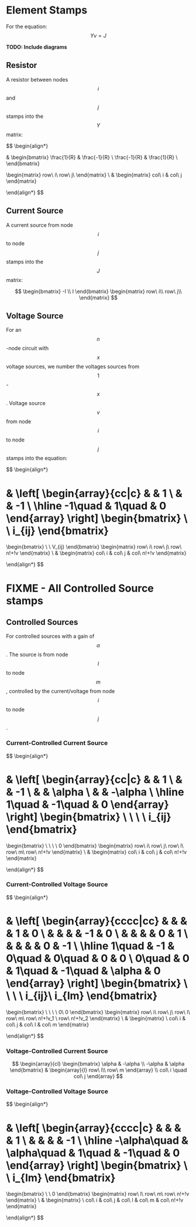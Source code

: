 # Element Stamps

For the equation:
$$
Yv=J
$$

**TODO: Include diagrams**

## Resistor

A resistor between nodes $$i$$ and $$j$$ stamps into the $$Y$$ matrix:

$$
\begin{align*}

&
\begin{bmatrix}
\frac{1}{R} & \frac{-1}{R} \\
\frac{-1}{R} & \frac{1}{R} \\
\end{bmatrix}

\begin{matrix}
row\ i\\
row\ j\\
\end{matrix}
\\
&
\begin{matrix}
col\ i & col\ j
\end{matrix}

\end{align*}
$$

## Current Source

A current source from node $$i$$ to node $$j$$ stamps into the $$J$$ matrix:

$$
\begin{bmatrix}
-I \\
I
\end{bmatrix}
\begin{matrix}
row\ i\\
row\ j\\
\end{matrix}
$$

## Voltage Source

For an $$n$$-node circuit with $$x$$ voltage sources, we number the voltages sources from $$1$$-$$x$$. Voltage source $$v$$ from node $$i$$ to node $$j$$ stamps into the equation:

$$
\begin{align*}

&
\left[
\begin{array}{cc|c}
 &  & 1 \\
 &  & -1 \\
\hline
-1\quad & 1\quad & 0
\end{array}
\right]
\begin{bmatrix}
 \\
 \\
i_{ij}
\end{bmatrix}
=
\begin{bmatrix}
 \\
 \\
V_{ij}
\end{bmatrix}
\begin{matrix}
row\ i\\
row\ j\\
row\ n\!+\!v
\end{matrix}
\\
&
\begin{matrix}
col\ i & col\ j & col\ n\!+\!v
\end{matrix}

\end{align*}
$$

# FIXME - All Controlled Source stamps
## Controlled Sources

For controlled sources with a gain of $$\alpha$$. The source is from node $$l$$ to node $$m$$, controlled by the current/voltage from node $$i$$ to node $$j$$.

### Current-Controlled Current Source

$$
\begin{align*}

&
\left[
\begin{array}{cc|c}
 &  & 1 \\
 &  & -1 \\
 &  & \alpha \\
 &  & -\alpha \\
\hline
1\quad & -1\quad & 0
\end{array}
\right]
\begin{bmatrix}
 \\
 \\
 \\
 \\
i_{ij}
\end{bmatrix}
=
\begin{bmatrix}
 \\
 \\
 \\
 \\
0
\end{bmatrix}
\begin{matrix}
row\ i\\
row\ j\\
row\ l\\
row\ m\\
row\ n\!+\!v
\end{matrix}
\\
&
\begin{matrix}
col\ i & col\ j & col\ n\!+\!v
\end{matrix}

\end{align*}
$$

### Current-Controlled Voltage Source

$$
\begin{align*}

&
\left[
\begin{array}{cccc|cc}
 & & & & 1 & 0 \\
 & & & & -1 & 0 \\
 & & & & 0 & 1 \\
 & & & & 0 & -1 \\
\hline
1\quad & -1 & 0\quad & 0\quad & 0 & 0 \\
0\quad & 0 & 1\quad & -1\quad & \alpha & 0
\end{array}
\right]
\begin{bmatrix}
 \\
 \\
 \\
 \\
i_{ij}\\
i_{lm}
\end{bmatrix}
=
\begin{bmatrix}
 \\
 \\
 \\
 \\
0\\
0
\end{bmatrix}
\begin{matrix}
row\ i\\
row\ j\\
row\ l\\
row\ m\\
row\ n\!+\!v_1 \\
row\ n\!+\!v_2
\end{matrix}
\\
&
\begin{matrix}
\ col\ i & col\ j & col\ l & col\ m
\end{matrix}

\end{align*}
$$

### Voltage-Controlled Current Source

$$
\begin{array}{cl}
\begin{bmatrix}
\alpha & -\alpha \\
-\alpha & \alpha
\end{bmatrix}
&
\begin{array}{l}
row\ l\\
row\ m
\end{array}
\\
col\ i \quad col\ j
\end{array}
$$

### Voltage-Controlled Voltage Source

$$
\begin{align*}

&
\left[
\begin{array}{cccc|c}
 & & & & 1 \\
 & & & & -1 \\
\hline
-\alpha\quad & \alpha\quad & 1\quad & -1\quad & 0
\end{array}
\right]
\begin{bmatrix}
 \\
 \\
i_{lm}
\end{bmatrix}
=
\begin{bmatrix}
 \\
 \\
0
\end{bmatrix}
\begin{matrix}
row\ l\\
row\ m\\
row\ n\!+\!v
\end{matrix}
\\
&
\begin{matrix}
\ col\ i & col\ j & col\ l & col\ m & col\ n\!+\!v
\end{matrix}

\end{align*}
$$



